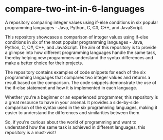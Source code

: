 # compare-two-int-in-6-languages
A repository comparing integer values using if-else conditions in six popular programming languages - Java, Python, C, C#, C++, and JavaScript.

This repository showcases a comparison of integer values using if-else conditions in six of the most popular programming languages - Java, Python, C, C#, C++, and JavaScript. The aim of this repository is to provide a glimpse into how different programming languages handle the same task, thereby helping new programmers understand the syntax differences and make a better choice for their projects.

The repository contains examples of code snippets for each of the six programming languages that compares two integer values and returns a result based on the comparison. The code snippets demonstrate the use of the if-else statement and how it is implemented in each language.

Whether you're a beginner or an experienced programmer, this repository is a great resource to have in your arsenal. It provides a side-by-side comparison of the syntax used in the six programming languages, making it easier to understand the differences and similarities between them.

So, if you're curious about the world of programming and want to understand how the same task is achieved in different languages, this repository is a must-visit!
